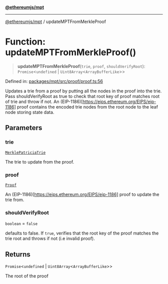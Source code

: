 [**@ethereumjs/mpt**](../README.md)

***

[@ethereumjs/mpt](../README.md) / updateMPTFromMerkleProof

# Function: updateMPTFromMerkleProof()

> **updateMPTFromMerkleProof**(`trie`, `proof`, `shouldVerifyRoot`): `Promise`\<`undefined` \| `Uint8Array`\<`ArrayBufferLike`\>\>

Defined in: [packages/mpt/src/proof/proof.ts:56](https://github.com/ethereumjs/ethereumjs-monorepo/blob/master/packages/mpt/src/proof/proof.ts#L56)

Updates a trie from a proof by putting all the nodes in the proof into the trie. Pass shouldVerifyRoot as true to check
that root key of proof matches root of trie and throw if not.
An (EIP-1186)[https://eips.ethereum.org/EIPS/eip-1186] proof contains the encoded trie nodes from the root node to the leaf node storing state data.

## Parameters

### trie

[`MerklePatriciaTrie`](../classes/MerklePatriciaTrie.md)

The trie to update from the proof.

### proof

[`Proof`](../type-aliases/Proof.md)

An (EIP-1186)[https://eips.ethereum.org/EIPS/eip-1186] proof to update the trie from.

### shouldVerifyRoot

`boolean` = `false`

defaults to false. If `true`, verifies that the root key of the proof matches the trie root and throws if not (i.e invalid proof).

## Returns

`Promise`\<`undefined` \| `Uint8Array`\<`ArrayBufferLike`\>\>

The root of the proof
